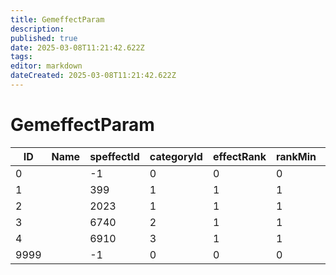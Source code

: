 ```yaml
---
title: GemeffectParam
description: 
published: true
date: 2025-03-08T11:21:42.622Z
tags: 
editor: markdown
dateCreated: 2025-03-08T11:21:42.622Z
---
```


# GemeffectParam
|ID  |Name|speffectId|categoryId|effectRank|rankMin|rankMax|equipCost|removeCost|prefixNameId|
|----|-|----|-|-|-|---|---|---|--|
|0   | |-1  |0|0|0|0  |0  |0  |-1|
1   | |399 |1|1|1|100|100|100|-1|
2   | |2023|1|1|1|100|0  |0  |-1|
3   | |6740|2|1|1|10 |0  |0  |-1|
4   | |6910|3|1|1|100|0  |0  |-1|
9999| |-1  |0|0|0|0  |0  |0  |-1|
